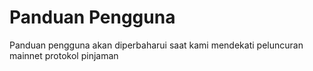 # Panduan Pengguna

Panduan pengguna akan diperbaharui saat kami mendekati peluncuran mainnet protokol pinjaman
